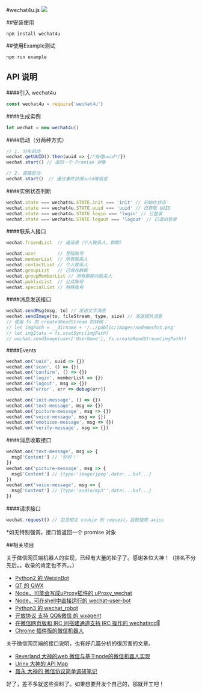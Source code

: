 #wechat4u.js
![](http://7xr8pm.com1.z0.glb.clouddn.com/nodeWechat.png)

##安装使用
```
npm install wechat4u
```

##使用Example测试
```
npm run example
```

## API 说明

####引入 wechat4u

```javascript
const wechat4u = require('wechat4u')
```

####生成实例

```javascript
let wechat = new wechat4u()
```

####启动（分两种方式）

```javascript
// 1. 分布启动
wechat.getUUID().then(uuid => {/*处理uuid*/})
wechat.start() // 返回一个 Promise 对象

// 2. 直接启动
wechat.start(） // 通过事件获得uuid等信息
```

####实例状态判断

```javascript
wechat.state === wechat4u.STATE.init === 'init' // 初始化状态
wechat.state === wechat4u.STATE.uuid === 'uuid' // 已获取 UUID
wechat.state === wechat4u.STATE.login === 'login' // 已登录
wechat.state === wechat4u.STATE.logout === 'logout' // 已退出登录
```

####联系人接口

```javascript
wechat.friendList  // 通讯录（个人联系人，群聊）

wechat.user        // 登陆账号
wechat.memberList  // 所有联系人
wechat.contactList // 个人联系人
wechat.groupList   // 已保存群聊
wechat.groupMemberList // 所有群聊内联系人
wechat.publicList  // 公众账号
wechat.specialList // 特殊账号
```

####消息发送接口

```javascript
wechat.sendMsg(msg, to) // 发送文字消息
wechat.sendImage(to, fileStream, type, size) // 发送图片消息
// 使用 fs 的 createdReadStream 的样例：
// let imgPath = __dirname + '/../public/images/nodeWechat.png'
// let imgStats = fs.statSync(imgPath)
// wechat.sendImage(user['UserName'], fs.createReadStream(imgPath))
```

####Events

```javascript
wechat.on('uuid', uuid => {})
wechat.on('scan', () => {})
wechat.on('confirm', () => {})
wechat.on('login', memberList => {})
wechat.on('logout', msg => {})
wechat.on('error', err => debug(err))

wechat.on('init-message', () => {})
wechat.on('text-message', msg => {})
wechat.on('picture-message', msg => {})
wechat.on('voice-message', msg => {})
wechat.on('emoticon-message', msg => {})
wechat.on('verify-message', msg => {})
```

####消息收取接口

```javascript
wechat.on('text-message', msg => {
  msg['Content'] // '你好！'
})
wechat.on('picture-message', msg => {
  msg['Content'] // {type:'image/jpeg',data:...buf...}
})
wechat.on('voice-message', msg => {
  msg['Content'] // {type:'audio/mp3'',data:...buf...}
})
```

####请求接口

```javascript
wechat.request() // 包含相关 cookie 的 request，目前使用 axios
```

*如无特别强调，接口皆返回一个 promise 对象

##相关项目

关于微信网页端机器人的实现，已经有大量的轮子了。感谢各位大神！（排名不分先后。。收录的肯定也不齐。。）

* [Python2 的 WeixinBot](https://github.com/Urinx/WeixinBot)
* [QT 的 QWX](https://github.com/xiangzhai/qwx)
* [Node，可能会写成uProxy插件的 uProxy_wechat](https://github.com/LeMasque/uProxy_wechat)
* [Node，可在shell中直接运行的 wechat-user-bot](https://github.com/HalfdogStudio/wechat-user-bot)
* [Python3 的 wechat_robot](https://github.com/lyyyuna/wechat_robot)
* [开放协议 支持 QQ&微信 的 wxagent](https://github.com/kitech/wxagent)
* [在微信网页版和 IRC 间搭建通道支持 IRC 操作的 wechatircd](https://github.com/MaskRay/wechatircd)
* [Chrome 插件版的微信机器人](https://github.com/spacelan/weixin-bot-chrome-extension)

关于微信网页端的接口说明，也有好几篇分析的很厉害的文章。

* [Reverland 大神的web 微信与基于node的微信机器人实现](http://reverland.org/javascript/2016/01/15/webchat-user-bot/)
* [Urinx 大神的 API Map](https://github.com/Urinx/WeixinBot/blob/master/README.md)
* [聂永 大神的 微信协议简单调研笔记](http://www.blogjava.net/yongboy/archive/2014/03/05/410636.html)

好了，差不多就这些资料了。如果想要开发个自己的，那就开工吧！
